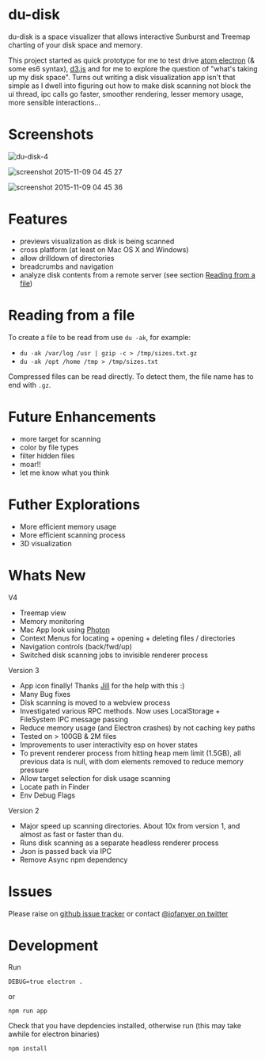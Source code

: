 du-disk
====
du-disk is a space visualizer that allows interactive Sunburst and Treemap charting of your disk space and memory.

This project started as quick prototype for me to test drive [atom electron](http://electron.atom.io) (& some es6 syntax), [d3.js](https://d3js.org) and for me to explore the question of "what's taking up my disk space". Turns out writing a disk visualization app isn't that simple as I dwell into figuring out how to make disk scanning not block the ui thread, ipc calls go faster, smoother rendering, lesser memory usage, more sensible interactions...

Screenshots
==
![du-disk-4](https://cloud.githubusercontent.com/assets/314997/11022585/5c847364-869d-11e5-8079-0a16e7d747e4.gif)

![screenshot 2015-11-09 04 45 27](https://cloud.githubusercontent.com/assets/314997/11022582/3cc0bc90-869d-11e5-85c2-e79a0bf7c27f.png)

![screenshot 2015-11-09 04 45 36](https://cloud.githubusercontent.com/assets/314997/11022581/33822b50-869d-11e5-9fe6-2db6b7a81505.png)

Features
==
- previews visualization as disk is being scanned
- cross platform (at least on Mac OS X and Windows)
- allow drilldown of directories
- breadcrumbs and navigation
- analyze disk contents from a remote server (see section [Reading from a file](#reading-file))

Reading from a file <a id="reading-file"></a>
==
To create a file to be read from use `du -ak`, for example:
- `du -ak /var/log /usr | gzip -c > /tmp/sizes.txt.gz`
- `du -ak /opt /home /tmp > /tmp/sizes.txt`

Compressed files can be read directly. To detect them, the file name has to end with `.gz`.

Future Enhancements
==
- more target for scanning
- color by file types
- filter hidden files
- moar!!
- let me know what you think

Futher Explorations
==
- More efficient memory usage
- More efficient scanning process
- 3D visualization

Whats New
==
V4
- Treemap view
- Memory monitoring
- Mac App look using [Photon](http://photonkit.com)
- Context Menus for locating + opening + deleting files / directories
- Navigation controls (back/fwd/up)
- Switched disk scanning jobs to invisible renderer process

Version 3
- App icon finally! Thanks [Jill](http://jilln.com/) for the help with this :)
- Many Bug fixes
- Disk scanning is moved to a webview process
- Investigated various RPC methods. Now uses LocalStorage + FileSystem IPC message passing
- Reduce memory usage (and Electron crashes) by not caching key paths
- Tested on > 100GB & 2M files
- Improvements to user interactivity esp on hover states
- To prevent renderer process from hitting heap mem limit (1.5GB), all previous data is null, with dom elements removed to reduce memory pressure
- Allow target selection for disk usage scanning
- Locate path in Finder
- Env Debug Flags

Version 2
- Major speed up scanning directories. About 10x from version 1, and almost as fast or faster than du.
- Runs disk scanning as a separate headless renderer process
- Json is passed back via IPC
- Remove Async npm dependency

Issues
==
Please raise on [github issue tracker](https://github.com/zfanyer/du-disk/issues) or contact [@iofanyer on twitter](http://twitter.com/iofanyer)

Development
==

Run

```
DEBUG=true electron .
```

or

```
npm run app
```

Check that you have depdencies installed, otherwise run (this may take awhile for electron binaries)

```
npm install
```

